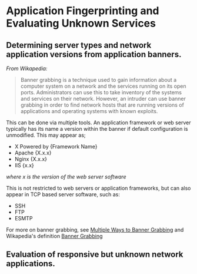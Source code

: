 # Application Fingerprinting and Evaluating Unknown Services

## Determining server types and network application versions from application banners.

*From Wikapedia:*
>Banner grabbing is a technique used to gain information about a computer system on a network and the services running on its open ports. Administrators can use this to take inventory of the systems and services on their network. However, an intruder can use banner grabbing in order to find network hosts that are running versions of applications and operating systems with known exploits.


This can be done via multiple tools. An application framework or web server typically has its name a version within the banner if default configuration is unmodified. This may appear as;
- X Powered by {Framework Name}
- Apache {X.x.x}
- Nginx {X.x.x}
- IIS {x.x}

*where x is the version of the web server software*

This is not restricted to web servers or application frameworks, but can also appear in TCP based server software, such as: 
- SSH
- FTP
- ESMTP

For more on banner grabbing, see [Multiple Ways to Banner Grabbing](https://www.hackingarticles.in/multiple-ways-to-banner-grabbing/) and Wikapedia's definition [Banner Grabbing](https://en.wikipedia.org/wiki/Banner_grabbing)

## Evaluation of responsive but unknown network applications.

